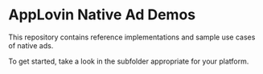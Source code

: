 AppLovin Native Ad Demos
=====================

This repository contains reference implementations and sample use cases of native ads.

To get started, take a look in the subfolder appropriate for your platform.